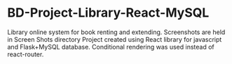 # BD-Project-Library-React-MySQL
Library online system for book renting and extending.
Screenshots are held in Screen Shots directory
Project created using React library for javascript and Flask+MySQL database.
Conditional rendering was used instead of react-router.


